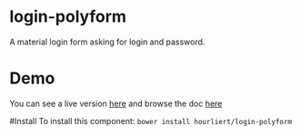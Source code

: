 # login-polyform

A material login form asking for login and password.

# Demo

You can see a live version [here](http://hourliert.github.io/login-polyform/components/login-polyform/demo/)
and browse the doc [here](http://hourliert.github.io/login-polyform/components/login-polyform/)

#Install
To install this component: 
`bower install hourliert/login-polyform`
